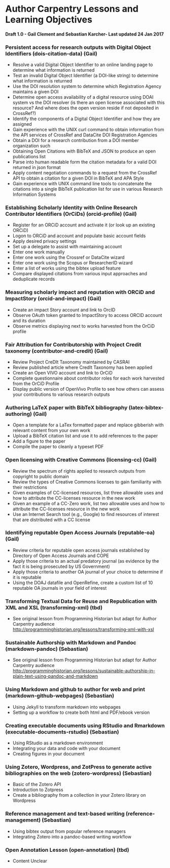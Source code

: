
# Author Carpentry Lessons and Learning Objectives

#### Draft 1.0 - Gail Clement and Sebastian Karcher- Last updated 24 Jan 2017

### Persistent access for research outputs with Digital Object Identifiers (dois-citation-data) (Gail)

- Resolve a valid Digital Object Identifier to an online landing page to determine what information is returned
- Test an invalid Digital Object Identifier (a DOI-like string) to determine what information is returned
- Use the DOI resolution system to determine which Registration Agency maintains a given DOI
- Determine open access availability of a digital resource using DOAI system vs the DOI resolver (is there an open license associated with this resource? And where does the open version reside if not deposited in CrossRef?)
- Identify the components of a Digital Object Identifier and how they are assigned
- Gain experience with the UNIX curl command to obtain information from the API services of CrossRef and DataCite DOI Registration Agencies
- Obtain a DOI for a research contribution from a DOI member organization such 
- Obtaining Open Citations with BibTeX and JSON to produce an open publications list
- Parse into human readable form the citation metadata for a valid DOI returned in json format
- Apply content negotiation commands to a request from the CrossRef API to obtain a citation for a given DOI in BibTeX and APA Style
- Gain experience with UNIX command line tools to concatenate the citations into a single BibTeX publication list for use in various Research Information Systems

### Establishing Scholarly Identity with Online Research Contributor Identifiers (OrCiDs) (orcid-profile) (Gail)
- Register for an ORCiD account and activate it  (or look up an existing ORCiD)
- Logon to ORCiD and account and populate basic account fields
- Apply desired privacy settings
- Set up a delegate to assist with maintaining account
- Enter one work manually
- Enter one work using the Crossref or DataCite wizard
- Enter one work using the Scopus or ResearcherID wizard
- Enter a list of works using the bibtex upload feature
- Compare displayed citations from various input approaches and deduplicate records

### Measuring scholarly impact and reputation with ORCiD and ImpactStory (orcid-and-impact) (Gail)
- Create an impact Story account and link to OrcID
- Observe OAuth token granted to ImpactStory to access ORCID account and its duration
- Observe metrics displaying next to works harvested from the OrCiD profile

### Fair Attribution for Contributorship with Project Credit taxonomy (contributor-and-credit) (Gail)
- Review Project CreDIt Taxonomy maintained by CASRAI
- Review published article where CredIt Taxonomy has been applied
- Create an Open VIVO account and link to OrCiD
- Complete questionnaire about contributor roles for each work harvested from the OrCiD Profile
- Display public version of OpenVivo Profile to see how others can assess your contributions to various research outputs

### Authoring LaTeX paper with BibTeX bibliography (latex-bibtex-authoring) (Gail)
- Open a template for a LaTex formatted paper and replace gibberish with relevant content from your own work
- Upload a BibTeX citation list and use it to add references to the paper
- Add a figure to the paper 
- Compile the paper to cleanly a typeset PDF

### Open licensing with Creative Commons (licensing-cc) (Gail)
- Review the spectrum of rights applied to research outputs from copyright to public domain
- Review the types of Creative Commons licenses to gain familiarity with their restrictions
- Given examples of CC-licensed resources, list three allowable uses and how to attribute the CC-licenses resource in the new work
- Given an example of a CC-Zero work, list two allowable uses and how to attribute the CC-licenses resource in the new work
- Use an Internet Search tool (e.g., Google) to find resources of interest that are distributed with a CC license

### Identifying reputable Open Access Journals (reputable-oa) (Gail)
- Review criteria for reputable open access journals established by Directory of Open Access Journals and COPE
- Apply those criteria to an actual predatory  journal (as evidence by the fact it  is being prosecuted by US Government)
- Apply those criteria to another OA journal of your choice to determine if it is reputable
- Using the DOAJ datafile and OpenRefine, create a custom list of 10 reputable OA journals in your field of interest

### Transforming Textual Data for Reuse and Republication with XML and XSL (transforming-xml) (tbd)
- See original lesson from Programming Historian but adapt for Author Carpentry audience http://programminghistorian.org/lessons/transforming-xml-with-xsl

### Sustainable Authorship with Markdown and Pandoc (markdown-pandoc) (Sebastian)
- See original lesson from Programming Historian but adapt for Author Carpentry audience
http://programminghistorian.org/lessons/sustainable-authorship-in-plain-text-using-pandoc-and-markdown

### Using Markdown and github to author for web and print (markdown-github-webpages) (Sebastian)
- Using Jekyll to transform markdown into webpages
- Setting up a workflow to create both html and PDF/ebook version

### Creating executable documents using RStudio and Rmarkdown (executable-documents-rstudio) (Sebastian)
- Using RStudio as a markdown environment
- Integrating your data and code with your document
- Creating figures in your document

### Using Zotero, Wordpress, and ZotPress to generate active bibliographies on the web (zotero-wordpress) (Sebastian)
- Basic of the Zotero API
- Introduction to Zotpress
- Create a bibliography from a collection in your Zotero library on Wordpress

### Reference management and text-based writing (reference-management) (Sebastian)
- Using bibtex output from popular reference managers
- Integrating Zotero into a pandoc-based writing workflow 


### Open Annotation Lesson (open-annotation) (tbd)
- Content Unclear


